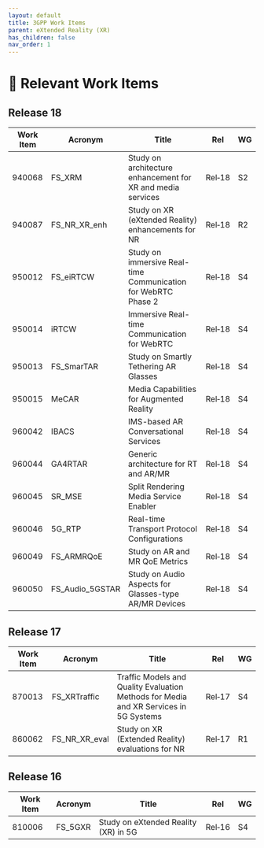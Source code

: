 ```yaml
---
layout: default
title: 3GPP Work Items
parent: eXtended Reality (XR)
has_children: false
nav_order: 1
---
```


# 📑 Relevant Work Items
## Release 18

Work Item | Acronym | Title | Rel | WG
-- | -- | -- | -- | --
940068 | FS_XRM | Study on architecture enhancement for XR and media services | Rel‑18 | S2
940087 | FS_NR_XR_enh | Study on XR (eXtended Reality) enhancements for NR | Rel‑18 | R2
950012 | FS_eiRTCW | Study on immersive Real-time Communication for WebRTC Phase 2 | Rel‑18 | S4
950014 | iRTCW | Immersive Real-time Communication for WebRTC | Rel‑18 | S4
950013 | FS_SmarTAR | Study on Smartly Tethering AR Glasses | Rel‑18 | S4
950015 | MeCAR | Media Capabilities for Augmented Reality | Rel‑18 | S4
960042 | IBACS | IMS-based AR Conversational Services | Rel‑18 | S4
960044 | GA4RTAR | Generic architecture for RT and AR/MR | Rel‑18 | S4
960045 | SR_MSE | Split Rendering Media Service Enabler | Rel‑18 | S4
960046 | 5G_RTP | Real-time Transport Protocol Configurations | Rel‑18 | S4
960049 | FS_ARMRQoE | Study on AR and MR QoE Metrics | Rel‑18 | S4
960050 | FS_Audio_5GSTAR | Study on Audio Aspects for Glasses-type AR/MR Devices | Rel‑18 | S4

## Release 17

Work Item | Acronym | Title | Rel | WG
-- | -- | -- | -- | --
870013 | FS_XRTraffic | Traffic Models and Quality Evaluation Methods for Media and XR Services in 5G Systems | Rel‑17 | S4
860062 | FS_NR_XR_eval | Study on XR (Extended Reality) evaluations for NR | Rel‑17 | R1

## Release 16

Work Item | Acronym | Title | Rel | WG
-- | -- | -- | -- | --
810006 | FS_5GXR | Study on eXtended Reality (XR) in 5G | Rel‑16 | S4
